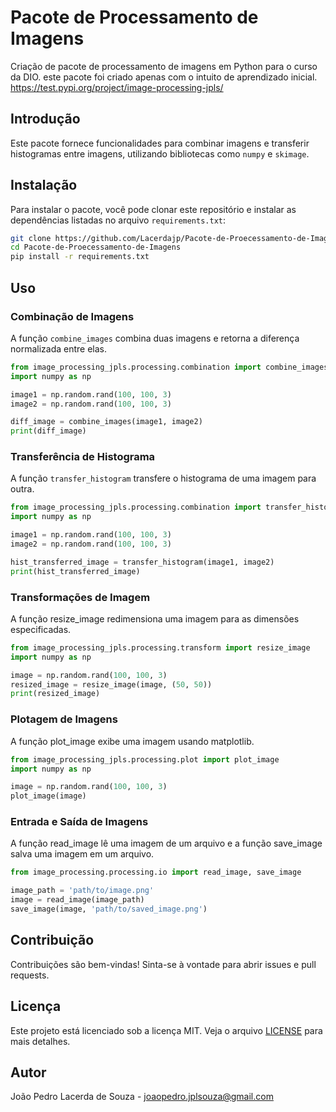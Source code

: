 
# Pacote de Processamento de Imagens

Criação de pacote de processamento de imagens em Python para o curso da DIO.
este pacote foi criado apenas com o intuito  de aprendizado inicial.
https://test.pypi.org/project/image-processing-jpls/

## Introdução

Este pacote fornece funcionalidades para combinar imagens e transferir histogramas entre imagens, utilizando bibliotecas como `numpy` e `skimage`.

## Instalação

Para instalar o pacote, você pode clonar este repositório e instalar as dependências listadas no arquivo `requirements.txt`:

```sh
git clone https://github.com/Lacerdajp/Pacote-de-Proecessamento-de-Imagens.git
cd Pacote-de-Proecessamento-de-Imagens
pip install -r requirements.txt
```

## Uso

### Combinação de Imagens

A função `combine_images` combina duas imagens e retorna a diferença normalizada entre elas.

```python
from image_processing_jpls.processing.combination import combine_images
import numpy as np

image1 = np.random.rand(100, 100, 3)
image2 = np.random.rand(100, 100, 3)

diff_image = combine_images(image1, image2)
print(diff_image)
```

### Transferência de Histograma

A função `transfer_histogram` transfere o histograma de uma imagem para outra.

```python
from image_processing_jpls.processing.combination import transfer_histogram
import numpy as np

image1 = np.random.rand(100, 100, 3)
image2 = np.random.rand(100, 100, 3)

hist_transferred_image = transfer_histogram(image1, image2)
print(hist_transferred_image)
```
### Transformações de Imagem
A função resize_image redimensiona uma imagem para as dimensões especificadas.
```python
from image_processing_jpls.processing.transform import resize_image
import numpy as np

image = np.random.rand(100, 100, 3)
resized_image = resize_image(image, (50, 50))
print(resized_image)
```
### Plotagem de Imagens
A função plot_image exibe uma imagem usando matplotlib.
```python
from image_processing_jpls.processing.plot import plot_image
import numpy as np

image = np.random.rand(100, 100, 3)
plot_image(image)
```
### Entrada e Saída de Imagens
A função read_image lê uma imagem de um arquivo e a função save_image salva uma imagem em um arquivo.
```python
from image_processing.processing.io import read_image, save_image

image_path = 'path/to/image.png'
image = read_image(image_path)
save_image(image, 'path/to/saved_image.png')
```

## Contribuição

Contribuições são bem-vindas! Sinta-se à vontade para abrir issues e pull requests.

## Licença

Este projeto está licenciado sob a licença MIT. Veja o arquivo [LICENSE](LICENSE) para mais detalhes.

## Autor

João Pedro Lacerda de Souza - [joaopedro.jplsouza@gmail.com](mailto:joaopedro.jplsouza@gmail.com)
